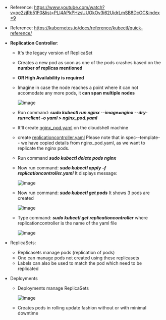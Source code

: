 - Reference: https://www.youtube.com/watch?v=oe2zjRb51F0&list=PLl4APkPHzsUUOkOv3i62UidrLmSB8DcGC&index=9
- Reference: https://kubernetes.io/docs/reference/kubectl/quick-reference/

- **Replication Controller**:
  - It's the legacy version of ReplicaSet 
  - Creates a new pod as soon as one of the pods crashes based on the **number of replicas mentioned**
  - **OR High Availability is required**
  - Imagine in case the node reaches a point where it can not accomodate any more pods, it **can span multiple nodes**

      ![image](https://github.com/user-attachments/assets/e2c67aa0-e541-4de6-a7f5-7e2c0856d18f)

  - Run command: _**sudo kubectl run nginx --image=nginx --dry-run=client -o yaml > nginx_pod.yaml**_

  - It'll create [nginx_pod.yaml](https://github.com/Ajit1279/GCP_Learning/blob/main/Docker_K8S/K8S/nginx_pod.yaml) on the cloudshell machine

  - create [replicationcontroller.yaml](https://github.com/Ajit1279/GCP_Learning/blob/main/Docker_K8S/K8S/concepts/replicationcontroller.yaml) Please note that in spec--template-- we have copied details from nginx_pod.yaml, as we want to replicate the nginx pods.

  - Run command _**sudo kubectl delete pods nginx**_

  - Now run command: _**sudo kubectl apply -f replicationcontroller.yaml**_ It displays message:

    ![image](https://github.com/user-attachments/assets/3587368c-04ae-4fd7-b1be-681be1f16d39)

  - Now run command: _**sudo kubectl get pods**_ It shows 3 pods are created

    ![image](https://github.com/user-attachments/assets/6a2f84a1-3a63-4cc2-87c4-4deaa38e471a)

  - Type command: _**sudo kubectl get replicationcontroller**_ where replicationcontroller is the name of the yaml file

    ![image](https://github.com/user-attachments/assets/21846f93-8f0d-41eb-99a4-13a01a8eaedd)


- ReplicaSets:
  - Replicasets manage pods (replication of pods) 
  - One can manage pods not created using these replicasets
  - Labels can also be used to match the pod which need to be replicated
    

- Deployments
  - Deployments manage ReplicaSets

    ![image](https://github.com/user-attachments/assets/4f28eaaf-7489-4f02-9c11-7020376e3f63)

  - Creates pods in rolling update fashion without or with minimal downtime
 

